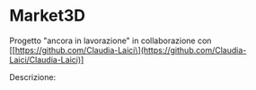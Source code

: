 # Market3D

Progetto "ancora in lavorazione" in collaborazione con [\[https://github.com/Claudia-Laici\](https://github.com/Claudia-Laici/Claudia-Laici)]

Descrizione:
